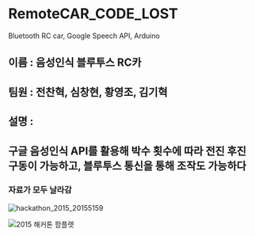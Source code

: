 # RemoteCAR_CODE_LOST
Bluetooth RC car, Google Speech API, Arduino

## 이름 : 음성인식 블루투스 RC카
## 팀원 : 전찬혁, 심창현, 황영조, 김기혁
## 설명 : 
## 구글 음성인식 API를 활용해 박수 횟수에 따라 전진 후진 구동이 가능하고, 블루투스 통신을 통해 조작도 가능하다

### 자료가 모두 날라감

![hackathon_2015_20155159](https://user-images.githubusercontent.com/34766471/117859163-9ef59f80-b2c9-11eb-9371-7debcf97d09e.jpg)

![2015 해커톤 팜플렛](https://user-images.githubusercontent.com/34766471/117859128-956c3780-b2c9-11eb-9925-ac03ce66a066.jpg)
